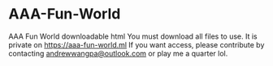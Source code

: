 # AAA-Fun-World
AAA Fun World downloadable html
You must download all files to use.
It is private on https://aaa-fun-world.ml
If you want access, please contribute by contacting andrewwangpa@outlook.com
or play me a quarter lol.